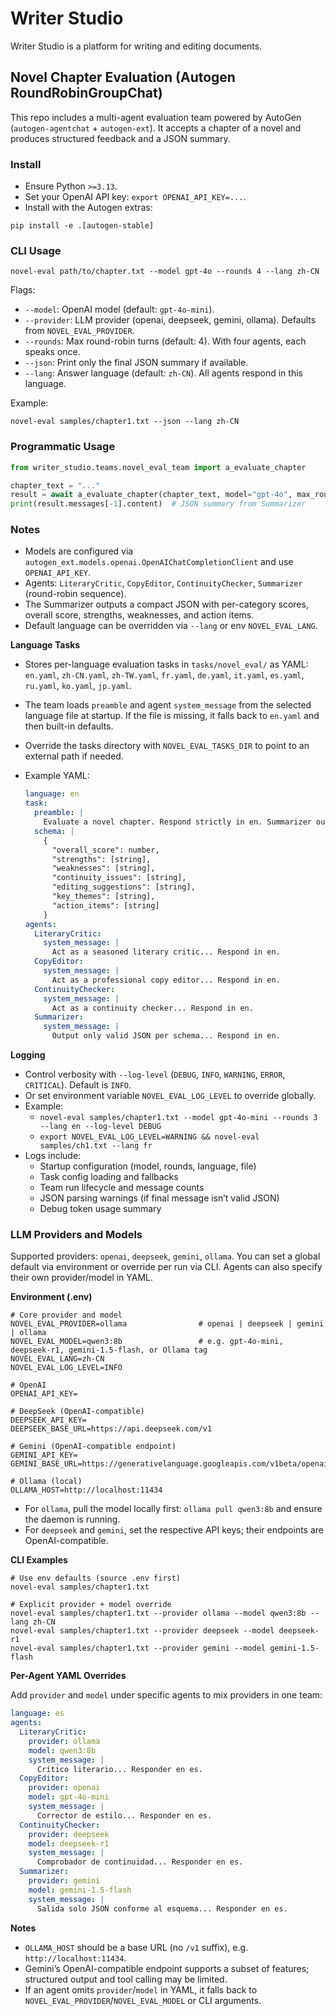 # Writer Studio

Writer Studio is a platform for writing and editing documents.

## Novel Chapter Evaluation (Autogen RoundRobinGroupChat)

This repo includes a multi-agent evaluation team powered by AutoGen (`autogen-agentchat` + `autogen-ext`).
It accepts a chapter of a novel and produces structured feedback and a JSON summary.

### Install

- Ensure Python `>=3.13`.
- Set your OpenAI API key: `export OPENAI_API_KEY=...`.
- Install with the Autogen extras:

```
pip install -e .[autogen-stable]
```

### CLI Usage

```
novel-eval path/to/chapter.txt --model gpt-4o --rounds 4 --lang zh-CN
```

Flags:
- `--model`: OpenAI model (default: `gpt-4o-mini`).
- `--provider`: LLM provider (openai, deepseek, gemini, ollama). Defaults from `NOVEL_EVAL_PROVIDER`.
- `--rounds`: Max round-robin turns (default: 4). With four agents, each speaks once.
- `--json`: Print only the final JSON summary if available.
- `--lang`: Answer language (default: `zh-CN`). All agents respond in this language.

Example:

```
novel-eval samples/chapter1.txt --json --lang zh-CN
```

### Programmatic Usage

```python
from writer_studio.teams.novel_eval_team import a_evaluate_chapter

chapter_text = "..."
result = await a_evaluate_chapter(chapter_text, model="gpt-4o", max_rounds=4, answer_language="zh-CN")
print(result.messages[-1].content)  # JSON summary from Summarizer
```

### Notes

- Models are configured via `autogen_ext.models.openai.OpenAIChatCompletionClient` and use `OPENAI_API_KEY`.
- Agents: `LiteraryCritic`, `CopyEditor`, `ContinuityChecker`, `Summarizer` (round-robin sequence).
- The Summarizer outputs a compact JSON with per-category scores, overall score, strengths, weaknesses, and action items.
- Default language can be overridden via `--lang` or env `NOVEL_EVAL_LANG`.

**Language Tasks**
- Stores per-language evaluation tasks in `tasks/novel_eval/` as YAML: `en.yaml`, `zh-CN.yaml`, `zh-TW.yaml`, `fr.yaml`, `de.yaml`, `it.yaml`, `es.yaml`, `ru.yaml`, `ko.yaml`, `jp.yaml`.
- The team loads `preamble` and agent `system_message` from the selected language file at startup. If the file is missing, it falls back to `en.yaml` and then built-in defaults.
- Override the tasks directory with `NOVEL_EVAL_TASKS_DIR` to point to an external path if needed.
- Example YAML:
  
  ```yaml
  language: en
  task:
    preamble: |
      Evaluate a novel chapter. Respond strictly in en. Summarizer outputs JSON only per the schema.
    schema: |
      {
        "overall_score": number,
        "strengths": [string],
        "weaknesses": [string],
        "continuity_issues": [string],
        "editing_suggestions": [string],
        "key_themes": [string],
        "action_items": [string]
      }
  agents:
    LiteraryCritic:
      system_message: |
        Act as a seasoned literary critic... Respond in en.
    CopyEditor:
      system_message: |
        Act as a professional copy editor... Respond in en.
    ContinuityChecker:
      system_message: |
        Act as a continuity checker... Respond in en.
    Summarizer:
      system_message: |
        Output only valid JSON per schema... Respond in en.
  ```

**Logging**
- Control verbosity with `--log-level` (`DEBUG`, `INFO`, `WARNING`, `ERROR`, `CRITICAL`). Default is `INFO`.
- Or set environment variable `NOVEL_EVAL_LOG_LEVEL` to override globally.
- Example:
  - `novel-eval samples/chapter1.txt --model gpt-4o-mini --rounds 3 --lang en --log-level DEBUG`
  - `export NOVEL_EVAL_LOG_LEVEL=WARNING && novel-eval samples/ch1.txt --lang fr`
- Logs include:
  - Startup configuration (model, rounds, language, file)
  - Task config loading and fallbacks
  - Team run lifecycle and message counts
  - JSON parsing warnings (if final message isn’t valid JSON)
  - Debug token usage summary

### LLM Providers and Models

Supported providers: `openai`, `deepseek`, `gemini`, `ollama`. You can set a global default via environment or override per run via CLI. Agents can also specify their own provider/model in YAML.

**Environment (.env)**

```
# Core provider and model
NOVEL_EVAL_PROVIDER=ollama                # openai | deepseek | gemini | ollama
NOVEL_EVAL_MODEL=qwen3:8b                 # e.g. gpt-4o-mini, deepseek-r1, gemini-1.5-flash, or Ollama tag
NOVEL_EVAL_LANG=zh-CN
NOVEL_EVAL_LOG_LEVEL=INFO

# OpenAI
OPENAI_API_KEY=

# DeepSeek (OpenAI-compatible)
DEEPSEEK_API_KEY=
DEEPSEEK_BASE_URL=https://api.deepseek.com/v1

# Gemini (OpenAI-compatible endpoint)
GEMINI_API_KEY=
GEMINI_BASE_URL=https://generativelanguage.googleapis.com/v1beta/openai/

# Ollama (local)
OLLAMA_HOST=http://localhost:11434
```

- For `ollama`, pull the model locally first: `ollama pull qwen3:8b` and ensure the daemon is running.
- For `deepseek` and `gemini`, set the respective API keys; their endpoints are OpenAI-compatible.

**CLI Examples**

```
# Use env defaults (source .env first)
novel-eval samples/chapter1.txt

# Explicit provider + model override
novel-eval samples/chapter1.txt --provider ollama --model qwen3:8b --lang zh-CN
novel-eval samples/chapter1.txt --provider deepseek --model deepseek-r1
novel-eval samples/chapter1.txt --provider gemini --model gemini-1.5-flash
```

**Per-Agent YAML Overrides**

Add `provider` and `model` under specific agents to mix providers in one team:

```yaml
language: es
agents:
  LiteraryCritic:
    provider: ollama
    model: qwen3:8b
    system_message: |
      Crítico literario... Responder en es.
  CopyEditor:
    provider: openai
    model: gpt-4o-mini
    system_message: |
      Corrector de estilo... Responder en es.
  ContinuityChecker:
    provider: deepseek
    model: deepseek-r1
    system_message: |
      Comprobador de continuidad... Responder en es.
  Summarizer:
    provider: gemini
    model: gemini-1.5-flash
    system_message: |
      Salida solo JSON conforme al esquema... Responder en es.
```

**Notes**
- `OLLAMA_HOST` should be a base URL (no `/v1` suffix), e.g. `http://localhost:11434`.
- Gemini’s OpenAI-compatible endpoint supports a subset of features; structured output and tool calling may be limited.
- If an agent omits `provider`/`model` in YAML, it falls back to `NOVEL_EVAL_PROVIDER`/`NOVEL_EVAL_MODEL` or CLI arguments.